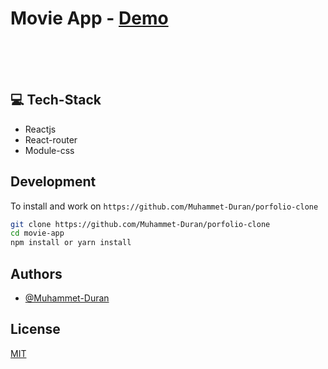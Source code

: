 # Movie App - [Demo](https://porfolio-clone-muhammet-duran.vercel.app/)

<br>
<br>

<br>

## 💻 Tech-Stack

- Reactjs
- React-router
- Module-css

## Development

To install and work on `https://github.com/Muhammet-Duran/porfolio-clone`

```bash
git clone https://github.com/Muhammet-Duran/porfolio-clone
cd movie-app
npm install or yarn install
```

## Authors

- [@Muhammet-Duran](https://github.com/Muhammet-Duran)

## License

[MIT](https://choosealicense.com/licenses/mit/)
